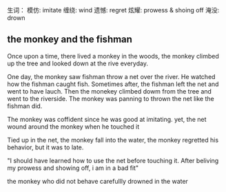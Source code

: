 生词：
模仿: imitate
缠绕: wind
遗憾: regret
炫耀: prowess & shoing off
淹没: drown

## the monkey and the fishman
Once upon a time, there lived a monkey in the woods, the monkey climbed up the tree and looked down at the rive everyday.

One day, the monkey saw fishman throw a net over the river. He watched how the fishman caught fish. Sometimes after, the fishman left the net and went to have lauch. Then the monekey climbed dowm from the tree and went to the riverside.
The monkey was panning to thrown the net like the fishman did. 

The monkey was coffident since he was good at imitating. yet, the net wound around the monkey when he touched it

Tied up in the net, the monkey fall into the water, the monkey regretted his behavior, but it was to late.

"I should have learned how to use the net before touching it. After beliving my prowess and showing off, i am in a bad fit"

the monkey who did not behave carefullly drowned in the water